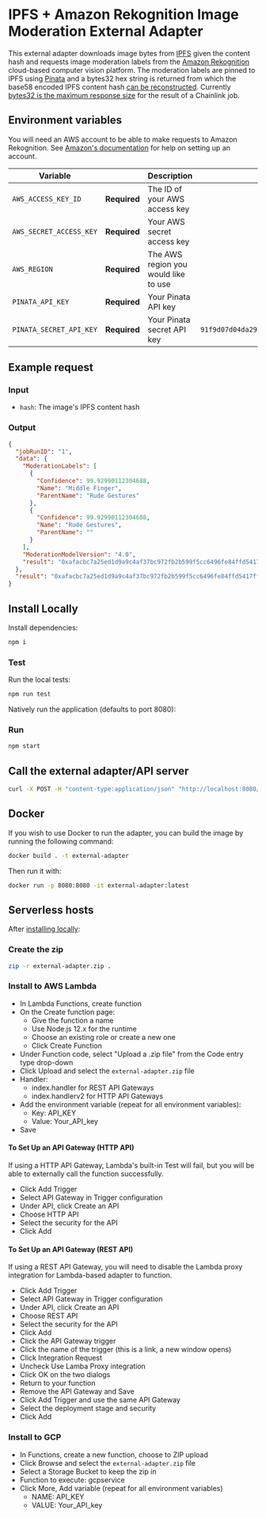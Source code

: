# IPFS + Amazon Rekognition Image Moderation External Adapter

This external adapter downloads image bytes from [IPFS](https://ipfs.io/) given the content hash and requests image moderation labels from the [Amazon Rekognition](https://aws.amazon.com/rekognition/) cloud-based computer vision platform. The moderation labels are pinned to IPFS using [Pinata](https://pinata.cloud/) and a bytes32 hex string is returned from which the base58 encoded IPFS content hash [can be reconstructed](https://ethereum.stackexchange.com/questions/17094/how-to-store-ipfs-hash-using-bytes32). Currently [bytes32 is the maximum response size](https://docs.chain.link/docs/make-a-http-get-request#response-types) for the result of a Chainlink job.

## Environment variables

You will need an AWS account to be able to make requests to Amazon Rekognition. See [Amazon's documentation](https://aws.amazon.com/premiumsupport/knowledge-center/create-and-activate-aws-account/) for help on setting up an account.

| Variable                |              | Description                          |            Example             |
| ----------------------- | :----------: | ------------------------------------ | :----------------------------: |
| `AWS_ACCESS_KEY_ID`     | **Required** | The ID of your AWS access key        |        `ABCDEFGABCDEFG`        |
| `AWS_SECRET_ACCESS_KEY` | **Required** | Your AWS secret access key           | `AbCdEfGaBcDeFgAbCdEfGaBcDeFg` |
| `AWS_REGION`            | **Required** | The AWS region you would like to use |          `eu-west-2`           |
| `PINATA_API_KEY`            | **Required** | Your Pinata API key |          `0298f5aa704402e9a63a`           |
| `PINATA_SECRET_API_KEY`            | **Required** | Your Pinata secret API key |          `91f9d07d04da2970a43e0ecf44f9fe64504a064e0537c031668c91399bcc4392`           |

## Example request

### Input

- `hash`: The image's IPFS content hash

### Output

```json
{
  "jobRunID": "1",
  "data": {
    "ModerationLabels": [
      {
        "Confidence": 99.92990112304688,
        "Name": "Middle Finger",
        "ParentName": "Rude Gestures"
      },
      {
        "Confidence": 99.92990112304688,
        "Name": "Rude Gestures",
        "ParentName": ""
      }
    ],
    "ModerationModelVersion": "4.0",
    "result": "0xafacbc7a25ed1d9a9c4af37bc972fb2b599f5cc6496fe84ffd5417ff34e3bb62"
  },
  "result": "0xafacbc7a25ed1d9a9c4af37bc972fb2b599f5cc6496fe84ffd5417ff34e3bb62"
}
```

## Install Locally

Install dependencies:

```bash
npm i
```

### Test

Run the local tests:

```bash
npm run test
```

Natively run the application (defaults to port 8080):

### Run

```bash
npm start
```

## Call the external adapter/API server

```bash
curl -X POST -H "content-type:application/json" "http://localhost:8080/" --data '{ "id": 0, "data": { "hash": "QmdT7hKV1EfuaXSAYa65KUZWJnxF96yRPZNS9WeG8gUsR2" } }'
```

## Docker

If you wish to use Docker to run the adapter, you can build the image by running the following command:

```bash
docker build . -t external-adapter
```

Then run it with:

```bash
docker run -p 8080:8080 -it external-adapter:latest
```

## Serverless hosts

After [installing locally](#install-locally):

### Create the zip

```bash
zip -r external-adapter.zip .
```

### Install to AWS Lambda

- In Lambda Functions, create function
- On the Create function page:
  - Give the function a name
  - Use Node.js 12.x for the runtime
  - Choose an existing role or create a new one
  - Click Create Function
- Under Function code, select "Upload a .zip file" from the Code entry type drop-down
- Click Upload and select the `external-adapter.zip` file
- Handler:
  - index.handler for REST API Gateways
  - index.handlerv2 for HTTP API Gateways
- Add the environment variable (repeat for all environment variables):
  - Key: API_KEY
  - Value: Your_API_key
- Save

#### To Set Up an API Gateway (HTTP API)

If using a HTTP API Gateway, Lambda's built-in Test will fail, but you will be able to externally call the function successfully.

- Click Add Trigger
- Select API Gateway in Trigger configuration
- Under API, click Create an API
- Choose HTTP API
- Select the security for the API
- Click Add

#### To Set Up an API Gateway (REST API)

If using a REST API Gateway, you will need to disable the Lambda proxy integration for Lambda-based adapter to function.

- Click Add Trigger
- Select API Gateway in Trigger configuration
- Under API, click Create an API
- Choose REST API
- Select the security for the API
- Click Add
- Click the API Gateway trigger
- Click the name of the trigger (this is a link, a new window opens)
- Click Integration Request
- Uncheck Use Lamba Proxy integration
- Click OK on the two dialogs
- Return to your function
- Remove the API Gateway and Save
- Click Add Trigger and use the same API Gateway
- Select the deployment stage and security
- Click Add

### Install to GCP

- In Functions, create a new function, choose to ZIP upload
- Click Browse and select the `external-adapter.zip` file
- Select a Storage Bucket to keep the zip in
- Function to execute: gcpservice
- Click More, Add variable (repeat for all environment variables)
  - NAME: API_KEY
  - VALUE: Your_API_key
